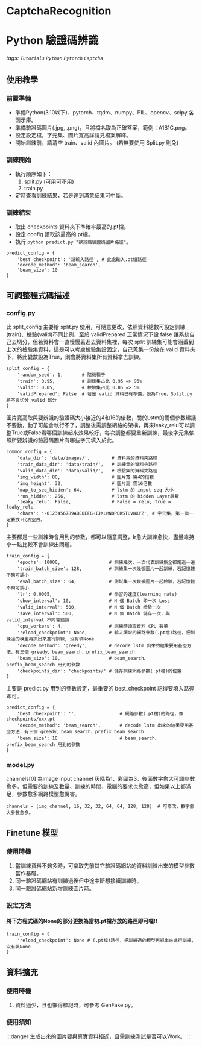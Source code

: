 # CaptchaRecognition
# Python 驗證碼辨識
###### tags: `Tutorials` `Python` `Pytorch` `Captcha`

## 使用教學

### 前置準備
* 準備Python(3.10以下)、pytorch、tqdm、numpy、PIL、opencv、scipy 各函示庫。
* 準備驗證碼圖片(.jpg, .png)，且將檔名取為正確答案，範例：A1B1C.png。
* 設定設定檔，字元集、圖片寬高詳請見檔案解釋。
* 開始訓練前，請清空 train、valid 內圖片。 (若無要使用 <span>Split.py</span> 則免)
### 訓練開始
* 執行順序如下：
    1. <span>split.py</span> (可用可不用)
    2. <span>train.py</span>
* 定時查看訓練結果，若是達到滿意結果可中斷。
### 訓練結束
* 取出 checkpoints 資料夾下準確率最高的.pt檔。
* 設定 config 讀取該最高的.pt檔。
* 執行 ``python predict.py "欲辨識驗證碼圖片路徑"``。

```python=43
predict_config = {
    'best_checkpoint': '請輸入路徑', # 此處輸入.pt檔路徑
    'decode_method': 'beam_search',
    'beam_size': 10
}
```


## 可調整程式碼描述
### <span>config.py</span>

此 split_config 主要給 <span>split.py</span> 使用，可隨意更改，依照資料總數可設定訓練(train)、檢驗(valid)不同比例，至於 validPrepared 正常情況下設 false 讓系統自己去切分，但若資料會一直慢慢丟進去資料集裡，每次 split 訓練集可能會涵蓋到上次的檢驗集資料，這是可以考慮檢驗集設固定，自己蒐集一份放在 valid 資料夾下，將此變數設為True，則會將資料集所有資料拿去訓練。

```python=1
split_config = {
    'random_seed': 1,       # 隨機種子
    'train': 0.95,          # 訓練集占比 0.95 => 95%
    'valid': 0.05,          # 檢驗集占比 0.05 => 5%
    'validPrepared': False  # 若是 valid 資料已有準備，設為True，Split.py 將不會切分 valid 部分
}
```

圖片寬高取與要辨識的驗證碼大小接近的4和16的倍數，關於Lstm的兩個參數建議不要動，動了可能會執行不了，調整後需調整網路的架構，再來leaky_relu可以調整True或False看哪個訓練起來效果較好，每次調整都要重新訓練，最後字元集依照所要辨識的驗證碼圖片有哪些字元填入於此。

```python=8
common_config = {
    'data_dir': 'data/images/',        # 資料集的資料夾路徑
    'train_data_dir': 'data/train/',   # 訓練集的資料夾路徑
    'valid_data_dir': 'data/valid/',   # 檢驗集的資料夾路徑
    'img_width': 80,                   # 圖片寬 需4的倍數
    'img_height': 32,                  # 圖片高 需16倍數
    'map_to_seq_hidden': 64,           # lstm 的 input seq 大小
    'rnn_hidden': 256,                 # lstm 的 hidden Layer層數
    'leaky_relu': False,               # False = relu, True = leaky_relu
    'chars': '-0123456789ABCDEFGHIJKLMNOPQRSTUVWXYZ', # 字元集，第一個一定要放-代表空白。
}
```

主要都是一些訓練時會用到的參數，都可以隨意調整，lr愈大訓練愈快，盡量維持小一點比較不會訓練出問題。

```python=20
train_config = {
    'epochs': 10000,                  # 訓練幾次，一次代表訓練集全都跑過一遍
    'train_batch_size': 128,          # 訓練集一次幾張圖片一起訓練，若記憶體不夠可調小
    'eval_batch_size': 64,            # 測試集一次幾張圖片一起檢驗，若記憶體不夠可調小
    'lr': 0.0005,                     # 學習的速度(learning rate)
    'show_interval': 10,              # N 個 Batch 印一次 Loss
    'valid_interval': 500,            # N 個 Batch 檢驗一次
    'save_interval': 500,             # N 個 Batch 儲存一次，與 valid_interval 不同會錯誤
    'cpu_workers': 4,                 # 訓練時讀取資料 CPU 數量
    'reload_checkpoint': None,        # 輸入讀取的網路參數(.pt檔)路徑，把訓練過的模型再抓出來進行訓練, 沒有填None
    'decode_method': 'greedy',        # decode lstm 出來的結果要用甚麼方法，有三個 greedy、beam_search、prefix_beam_search
    'beam_size': 10,                  # beam_search、prefix_beam_search 用到的參數
    'checkpoints_dir': 'checkpoints/' # 儲存訓練網路參數(.pt檔)的位置
}
```

主要是 <span>predict.py</span> 用到的參數設定，最重要的 best_checkpoint 記得要填入路徑即可。

```python=36
predict_config = {
    'best_checkpoint': '',                # 網路參數(.pt檔)的路徑，像checkpoints/xxx.pt
    'decode_method': 'beam_search',       # decode lstm 出來的結果要用甚麼方法，有三個 greedy、beam_search、prefix_beam_search
    'beam_size': 10                       # beam_search、prefix_beam_search 用到的參數
}
```

### <span>model.py</span>

channels[0] 為image input channel 灰階為1、彩圖為3，後面數字愈大可調參數愈多，但需要的訓練及數量、訓練的時間、電腦的要求也愈高，但如果以上都滿足，參數愈多網路模型愈厲害。

```python=24
channels = [img_channel, 16, 32, 32, 64, 64, 128, 128]  # 可修改，數字愈大參數愈多。
```

## Finetune 模型

### 使用時機

1. 當訓練資料不夠多時，可拿取先前其它驗證碼網站的資料訓練出來的模型參數當作基礎。
2. 同一驗證碼網站有訓練過後但中途中斷想接續訓練時。
3. 同一驗證碼網站新增訓練圖片時。

### 設定方法
#### 將下方程式碼的None的部分更換為當初.pt檔存放的路徑即可囉!!
``` python=1
train_config = {
    'reload_checkpoint': None # (.pt檔)路徑，把訓練過的模型再抓出來進行訓練, 沒有填None
}
```

## 資料擴充

### 使用時機
1. 資料過少，且也懶得標記時，可參考 <span>GenFake.py</span>。

### 使用須知
:::danger
生成出來的圖片要與真實資料相近，且需訓練測試是否可以Work。
:::










